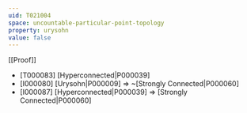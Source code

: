 ```yaml
---
uid: T021004
space: uncountable-particular-point-topology
property: urysohn
value: false
---
```

[[Proof]]

* [T000083] [Hyperconnected|P000039]
* [I000080] [Urysohn|P000009] => ~[Strongly Connected|P000060]
* [I000087] [Hyperconnected|P000039] => [Strongly Connected|P000060]

